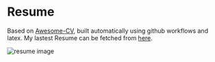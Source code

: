 # Resume
Based on [Awesome-CV](https://github.com/posquit0/Awesome-CV), built automatically using github workflows and latex. My lastest Resume can be fetched from [here](https://github.com/HenryGann/Resume/releases/download/latest/Henry_Gann-Resume.pdf).


![resume image](https://github.com/HenryGann/Resume/releases/download/latest/Henry_Gann-Resume.png)

